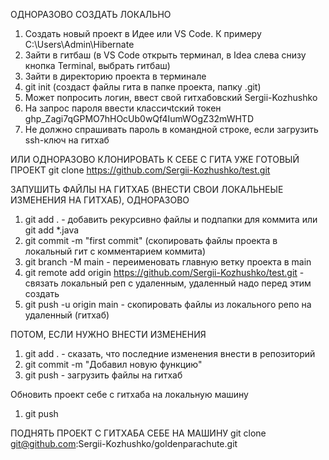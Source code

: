 ОДНОРАЗОВО СОЗДАТЬ ЛОКАЛЬНО
1. Создать новый проект в Идее или VS Code. К примеру C:\Users\Admin\Hibernate
2. Зайти в гитбаш (в VS Code открыть терминал, в Idea слева снизу кнопка Terminal, выбрать гитбаш)
3. Зайти в директорию проекта в терминале 
4. git init (создаст файлы гита в папке проекта, папку .git)
5. Может попросить логин, ввест свой гитхабовский Sergii-Kozhushko
6. На запрос пароля ввести классичtский токен 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
7. Не должно спрашивать пароль в командной строке, если загрузить ssh-ключ на гитхаб

ИЛИ ОДНОРАЗОВО КЛОНИРОВАТЬ К СЕБЕ С ГИТА УЖЕ ГОТОВЫЙ ПРОЕКТ
git clone https://github.com/Sergii-Kozhushko/test.git

ЗАПУШИТЬ ФАЙЛЫ НА ГИТХАБ (ВНЕСТИ СВОИ ЛОКАЛЬНЕЫЕ ИЗМЕНЕНИЯ НА ГИТХАБ), ОДНОРАЗОВО
1. git add . - добавить рекурсивно файлы и подпапки для коммита или git add *.java
2. git commit -m "first commit" (скопировать файлы проекта в локальный гит с комментарием коммита)
3. git branch -M main - переименовать главную ветку проекта в main
4. git remote add origin https://github.com/Sergii-Kozhushko/test.git - связать локальный реп с удаленным, удаленный надо перед этим создать
5. git push -u origin main - скопировать файлы из локального репо на удаленный (гитхаб)



ПОТОМ, ЕСЛИ НУЖНО ВНЕСТИ ИЗМЕНЕНИЯ
1. git add . - сказать, что последние изменения внести в репозиторий
2. git commit -m "Добавил новую функцию"
3. git push - загрузить файлы на гитхаб

Обновить проект себе с гитхаба на локальную машину
1. git push


ПОДНЯТЬ ПРОЕКТ С ГИТХАБА СЕБЕ НА МАШИНУ
git clone git@github.com:Sergii-Kozhushko/goldenparachute.git
